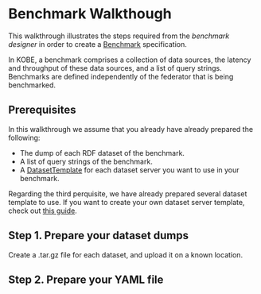 # Benchmark Walkthough

This walkthrough illustrates the steps required from the *benchmark designer* in order to create a [Benchmark](../operator/docs/api.md#benchmark) specification.

In KOBE, a benchmark comprises a collection of data sources, the latency and throughput of these data sources, and a list of query strings.
Benchmarks are defined independently of the federator that is being benchmarked.

## Prerequisites

In this walkthrough we assume that you already have already prepared the following:

* The dump of each RDF dataset of the benchmark.
* A list of query strings of the benchmark.
* A [DatasetTemplate](../operator/docs/api.md#datasettemplate) for each dataset server you want to use in your benchmark.

Regarding the third perquisite, we have already prepared several dataset template to use.
If you want to create your own dataset server template, check out [this guide](..).

## Step 1. Prepare your dataset dumps

Create a .tar.gz file for each dataset, and upload it on a known location.

## Step 2. Prepare your YAML file

